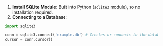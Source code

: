 
1. **Install SQLite Module**: Built into Python (`sqlite3` module), so no installation required.
2. **Connecting to a Database**:

```python
import sqlite3

conn = sqlite3.connect('example.db') # Creates or connects to the database 
cursor = conn.cursor()

```
